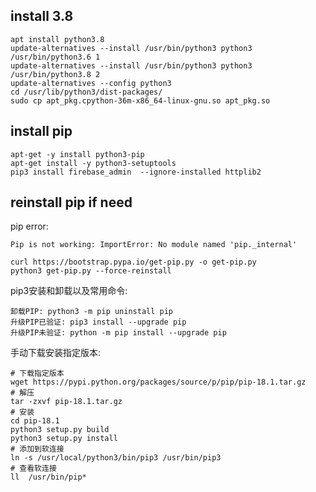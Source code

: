## install 3.8

```text
apt install python3.8
update-alternatives --install /usr/bin/python3 python3 /usr/bin/python3.6 1
update-alternatives --install /usr/bin/python3 python3 /usr/bin/python3.8 2
update-alternatives --config python3
cd /usr/lib/python3/dist-packages/
sudo cp apt_pkg.cpython-36m-x86_64-linux-gnu.so apt_pkg.so
```

## install pip
```text
apt-get -y install python3-pip
apt-get install -y python3-setuptools
pip3 install firebase_admin  --ignore-installed httplib2
```


## reinstall pip if need

pip error:

```text
Pip is not working: ImportError: No module named 'pip._internal'
```

```text
curl https://bootstrap.pypa.io/get-pip.py -o get-pip.py
python3 get-pip.py --force-reinstall
```

pip3安装和卸载以及常用命令:

```text
卸载PIP: python3 -m pip uninstall pip
升级PIP已验证: pip3 install --upgrade pip
升级PIP未验证: python -m pip install --upgrade pip
```

手动下载安装指定版本:

```text
# 下载指定版本
wget https://pypi.python.org/packages/source/p/pip/pip-18.1.tar.gz
# 解压
tar -zxvf pip-18.1.tar.gz 
# 安装
cd pip-18.1
python3 setup.py build
python3 setup.py install
# 添加到软连接
ln -s /usr/local/python3/bin/pip3 /usr/bin/pip3
# 查看软连接
ll  /usr/bin/pip*
```